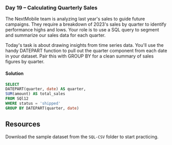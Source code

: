 ### Day 19 – Calculating Quarterly Sales

The NextMobile team is analyzing last year's sales to guide future campaigns. They require a breakdown of 2023's sales by quarter to identify performance highs and lows. Your role is to use a SQL query to segment and summarize our sales data for each quarter.

Today's task is about drawing insights from time series data. You'll use the handy DATEPART function to pull out the quarter component from each date in your dataset. Pair this with GROUP BY for a clean summary of sales figures by quarter.

#### Solution
```sql
SELECT 
DATEPART(quarter, date) AS quarter,
SUM(amount) AS total_sales
FROM SQl12
WHERE status = 'shipped'
GROUP BY DATEPART(quarter, date)

```
## Resources

Download the sample dataset from the `SQL-CSV` folder to start practicing.
